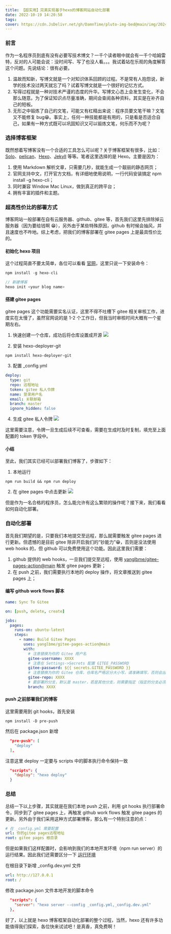 ```yaml
---
title: 【超实用】完美实现基于hexo的博客网站自动化部署
date: 2022-10-19 14:20:58
tags:
cover: https://cdn.JsDelivr.net/gh/DamnTime/pluto-img-bed@main/img/202405221527279.png
---
```


### 前言

作为一名程序员到底有没有必要写技术博文？一千个读者眼中就会有一千个哈姆雷特，反对的人可能会说：没时间写、写了也没人看。。。我试着站在乐观的角度解答这个问题。先说结论：很有必要。

1. 温故而知新，写博文就是一个对知识体系回顾的过程。不是常有人抱怨说，新学的技术没过两天就忘了吗？试着写博文就是一个很好的记忆方式。
2. 写得过程就是一种对技术严谨的态度的升华。写博文心态上会发生变化，不会那么随意。为了保证知识点尽量准确，期间会查阅各种资料，其实是在补齐自己的短板。
3. 无形之中锻炼了自己的文笔，可能又有杠精出来说：程序员要文笔干嘛？文笔又不能修复 bug😁。事实上，任何一种技能都是有用的，只是看是否适合自己，如果有一种方式既可以巩固知识又可以锻炼文笔，何乐而不为呢？

### 选择博客框架

既然想着写博客没有一个合适的工具怎么可以呢？关于博客框架有很多，比如：<a href="https://b3log.org/solo/" target="_blank">Solo</a>、<a href="https://blog.getpelican.com/" target="_blank">pelican</a>、<a href="https://hexo.io/zh-cn/" target="_blank">Hexo</a>、<a href="https://jekyllrb.com/" target="_blank">Jekyll</a> 等等。笔者这里选择的是 Hexo。主要是因为：

1. 使用 Markdown 解析文章，只需要几秒，就能生成一个靓丽的静态网页；
2. 官网支持中文，打开官方文档，有详细地使用说明，一行代码安装搞定 npm install -g hexo-cli；
3. 同时兼容 Window Mac Linux，做到真正的跨平台；
4. 拥有丰富的插件和主题。

### 超高性价比的部署方式

博客网站一般部署在自有云服务器、github、gitee 等，首先我们这里先排除掉云服务器（因为要给钱啊 😁），另外由于某些特殊原因，github 有时候会抽风，并且速度也不咋地。综上考虑，把我们的博客部署在 gitee pages 上是最具性价比的。

#### 初始化 hexo 项目

这个过程简直不要太简单，各位可以看看 <a href="https://hexo.io/zh-cn/docs/" target="_blank">官网</a>，这里只说一下安装命令：

```js
npm install -g hexo-cli

// 新建博客
hexo init <your blog name>
```

#### 搭建 gitee pages

gitee pages 这个功能需要实名认证，这里不得不吐槽下 gitee 相关审核工作，进度实在太慢了，虽然官网说的是 1-2 个工作日，但我当时审核时间大概有一个星期左右。

1. 快速创建一个仓库，成功后将仓库设置成开源
   <img src="http://cdn.pluto1811.com/20221019175110.png"/>

2. 安装 hexo-deployer-git

```shell
npm install hexo-deployer-git
```

3. 配置 \_config.yml

```yml
deploy:
  type: git
  repo: 远程地址
  token: gitee 私人令牌
  name: 登录用户名
  email: 关联邮箱
  branch: master
  ignore_hidden: false
```

4. 生成 gitee 私人令牌
   <img src="http://cdn.pluto1811.com/20221019180205.png"/>

这里需要注意，令牌一旦生成后续不可查看，需要在生成时及时复制，填充至上面配置的 token 字段中。

#### 小结

至此，我们其实已经可以部署我们博客了，步骤如下：

1. 本地运行

```shell
npm run build && npm run deploy
```

2. 在 gitee pages 中点击更新
   <img src="http://cdn.pluto1811.com/20221019182656.png"/>

但是作为一名合格的程序员，怎么能允许有这么繁琐的操作呢？接下来，我们看看如何自动化部署。

### 自动化部署

首先我们期望的是，只要我们本地提交至远程，那么就需要触发 gitee pages 进行更新。但遗憾的是目前 gitee 除非开启我们的“钞能力”😁，否则是没法使用 web hooks 的，但 github 可以免费使用这个功能。因此这里我们需要：

1. github 提供的 web hooks，一旦我们提交至远程，使用 <a href="">yanglbme/gitee-pages-action@main</a> 触发 gitee pages 更新；
2. 在 push 之前，我们需要执行本地的 deploy 操作，将文章推送到 gitee pages 上；

#### 编写 github work flows 脚本

```yml
name: Sync To Gitee

on: [push, delete, create]

jobs:
  pages:
    runs-on: ubuntu-latest
    steps:
      - name: Build Gitee Pages
        uses: yanglbme/gitee-pages-action@main
        with:
          # 注意替换为你的 Gitee 用户名
          gitee-username: XXXX
          # 注意在 Settings->Secrets 配置 GITEE_PASSWORD
          gitee-password: ${{ secrets.GITEE_PASSWORD }}
          # 注意替换为你的 Gitee 仓库，仓库名严格区分大小写，请准确填写，否则会出错
          gitee-repo: XXXX
          # 要部署的分支，默认是 master，若是其他分支，则需要指定（指定的分支必须存在）
          branch: XXXX
```

#### push 之前部署我们的博客

这里需要用到 git hooks，首先安装

```shell
npm install -D pre-push
```

然后在 package.json 新增

```json
  "pre-push": [
    "deploy"
  ],
```

注意这里 deploy 一定要与 scripts 中的脚本执行命令保持一致

```json
  "scripts": {
    "deploy": "hexo deploy"
  }
```

### 总结

总结一下以上步骤，其实就是在我们本地 push 之前，利用 git hooks 执行部署命令，同步到了 gitee pages 上，再触发 github work flows 触发 gitee pages 的更新。另外由于我们采用这种方式部署博客，那么有一个特别注意的点：

```yml
# 在 _config.yml 需要配置
url: 你的gitee pages远程地址
root: gitee pages 根目录
```

但是如果我们这样配置时，会影响到我们的本地开发环境（npm run server）的运行结果。因此我们还需要区分一下 <a href="https://hexo.io/zh-cn/docs/configuration#%E4%BD%BF%E7%94%A8%E4%BB%A3%E6%9B%BF%E9%85%8D%E7%BD%AE%E6%96%87%E4%BB%B6" target="_blank">运行环境</a>

在根目录下新增 \_config.dev.yml 文件

```yml
url: http://127.0.0.1
root: /
```

修改 package.json 文件本地开发的脚本命令

```json
  "scripts": {
    "server": "hexo server --config _config.yml,_config.dev.yml"
  },
```

好了，以上就是 hexo 博客框架自动化部署的整个过程，当然，hexo 还有许多功能值得我们探索，各位快来试试吧！是真香，真免费啊！
